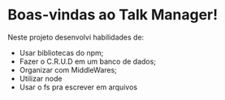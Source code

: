 # Boas-vindas ao Talk Manager!

  Neste projeto desenvolvi habilidades de:

  - Usar bibliotecas do npm;
  - Fazer o C.R.U.D em um banco de dados;
  - Organizar com MiddleWares;
  - Utilizar node
  - Usar o fs pra escrever em arquivos

